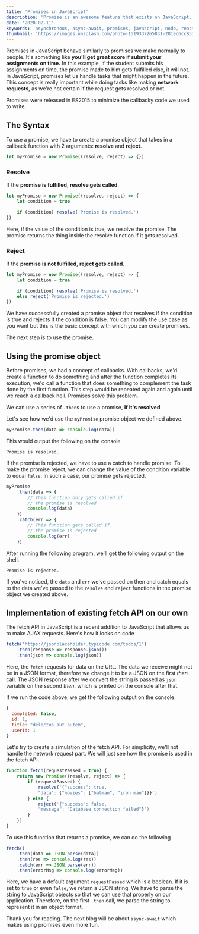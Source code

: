 ```yaml
---
title: 'Promises in JavaScript'
description: 'Promise is an awesome feature that exists on JavaScript. This blog covers how promises can be implemented on our applications'
date: '2020-02-11'
keywords: 'asynchronous, async-await, promises, javascript, node, react, fetch'
thumbnail: 'https://images.unsplash.com/photo-1519337265831-281ec6cc8514?ixid=MnwxMjA3fDB8MHxwaG90by1wYWdlfHx8fGVufDB8fHx8&ixlib=rb-1.2.1&auto=format&fit=crop&w=750&q=80'
---
```


Promises in JavaScript behave similarly to promises we make normally to people. It's something like **you'll get great score if submit your assignments on time.** In this example, if the student submits his assignments on time, the promise made to him gets fulfilled else, it will not. In JavaScript, promises let us handle tasks that might happen in the future. This concept is really important while doing tasks like making **network requests**, as we're not certain if the request gets resolved or not.

Promises were released in ES2015 to minimize the callbacky code we used to write.

## The Syntax

To use a promise, we have to create a promise object that takes in a callback function with 2 arguments: **resolve** and **reject**.

```js
let myPromise = new Promise((resolve, reject) => {})
```

### Resolve

If the **promise is fulfilled**, **resolve gets called**.

```js
let myPromise = new Promise((resolve, reject) => {
	let condition = true

	if (condition) resolve('Promise is resolved.')
})
```

Here, if the value of the condition is true, we resolve the promise. The promise returns the thing inside the resolve function if it gets resolved.

### Reject

If the **promise is not fulfilled**, **reject gets called**.

```js
let myPromise = new Promise((resolve, reject) => {
	let condition = true

	if (condition) resolve('Promise is resolved.')
	else reject('Promise is rejected.')
})
```

We have successfully created a promise object that resolves if the condition is true and rejects if the condition is false. You can modify the use case as you want but this is the basic concept with which you can create promises.

The next step is to use the promise.

## Using the promise object

Before promises, we had a concept of callbacks. With callbacks, we'd create a function to do something and after the function completes its execution, we'd call a function that does something to complement the task done by the first function. This step would be repeated again and again until we reach a callback hell. Promises solve this problem.

We can use a series of `.then`s to use a promise, **if it's resolved**.

Let's see how we'd use the `myPromise` promise object we defined above.

```js
myPromise.then(data => console.log(data))
```

This would output the following on the console

```shell
Promise is resolved.
```

If the promise is rejected, we have to use a catch to handle promise. To make the promise reject, we can change the value of the condition variable to equal `false`. In such a case, our promise gets rejected.

```js
myPromise
	.then(data => {
		// This function only gets called if
		// the promise is resolved
		console.log(data)
	})
	.catch(err => {
		// This function gets called if
		// the promise is rejected
		console.log(err)
	})
```

After running the following program, we'll get the following output on the shell.

```shell
Promise is rejected.
```

If you've noticed, the `data` and `err` we've passed on then and catch equals to the data we've passed to the `resolve` and `reject` functions in the promise object we created above.

## Implementation of existing fetch API on our own

The fetch API in JavaScript is a recent addition to JavaScript that allows us to make AJAX requests. Here's how it looks on code

```js
fetch('https://jsonplaceholder.typicode.com/todos/1')
	.then(response => response.json())
	.then(json => console.log(json))
```

Here, the `fetch` requests for data on the URL. The data we receive might not be in a JSON format, therefore we change it to be a JSON on the first _then_ call. The JSON response after we convert the string is passed as `json` variable on the second _then_, which is printed on the console after that.

If we run the code above, we get the following output on the console.

```js
{
  completed: false,
  id: 1,
  title: "delectus aut autem",
  userId: 1
}
```

Let's try to create a simulation of the fetch API. For simplicity, we'll not handle the network request part. We will just see how the promise is used in the fetch API.

```js
function fetch(requestPassed = true) {
	return new Promise((resolve, reject) => {
		if (requestPassed) {
			resolve('{"success": true,
			"data": {"movies": ["batman", "iron man"]}}')
		} else {
			reject('{"success": false,
			"message": "Database connection failed"}')
		}
	})
}
```

To use this function that returns a promise, we can do the following

```js
fetch()
	.then(data => JSON.parse(data))
	.then(res => console.log(res))
	.catch(err => JSON.parse(err))
	.then(errorMsg => console.log(errorMsg))
```

Here, we have a default argument `requestPassed` which is a boolean. If it is set to `true` or even `false`, we return a JSON string. We have to parse the string to JavaScript objects so that we can use that properly on our application. Therefore, on the first `.then` call, we parse the string to represent it in an object format.

Thank you for reading. The next blog will be about `async-await` which makes using promises even more fun.
